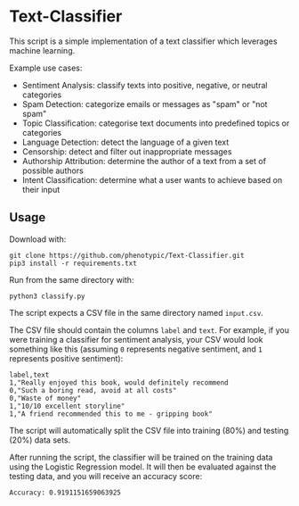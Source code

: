 # Text-Classifier

This script is a simple implementation of a text classifier which leverages machine learning.

Example use cases:

- Sentiment Analysis: classify texts into positive, negative, or neutral categories
- Spam Detection: categorize emails or messages as "spam" or "not spam"
- Topic Classification: categorise text documents into predefined topics or categories
- Language Detection: detect the language of a given text
- Censorship: detect and filter out inappropriate messages
- Authorship Attribution: determine the author of a text from a set of possible authors
- Intent Classification: determine what a user wants to achieve based on their input

## Usage

Download with:
```
git clone https://github.com/phenotypic/Text-Classifier.git
pip3 install -r requirements.txt
```

Run from the same directory with:
```
python3 classify.py
```

The script expects a CSV file in the same directory named `input.csv`.

The CSV file should contain the columns `label` and `text`. For example, if you were training a classifier for sentiment analysis, your CSV would look something like this (assuming `0` represents negative sentiment, and `1` represents positive sentiment):

```
label,text
1,"Really enjoyed this book, would definitely recommend
0,"Such a boring read, avoid at all costs"
0,"Waste of money"
1,"10/10 excellent storyline"
1,"A friend recommended this to me - gripping book"
```

The script will automatically split the CSV file into training (80%) and testing (20%) data sets.

After running the script, the classifier will be trained on the training data using the Logistic Regression model. It will then be evaluated against the testing data, and you will receive an accuracy score:

```
Accuracy: 0.9191151659063925
```
